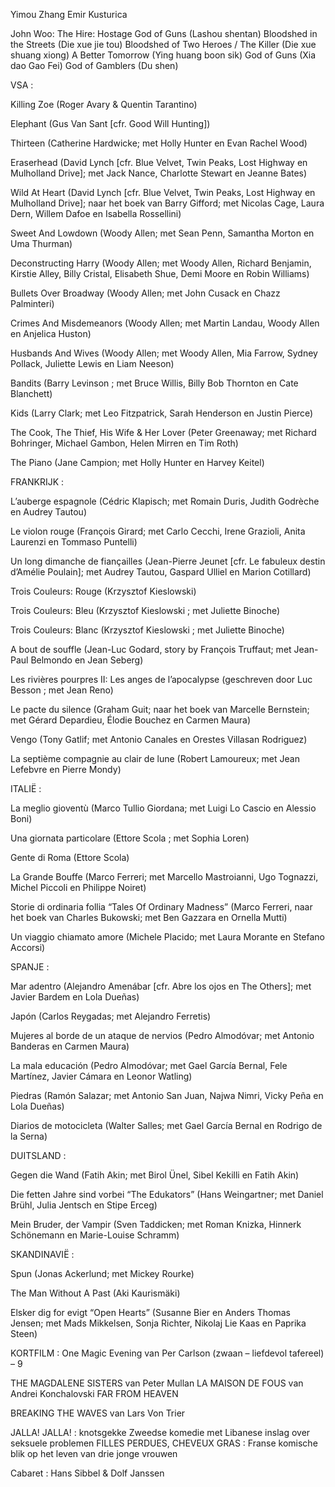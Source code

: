 Yimou Zhang
Emir Kusturica


John Woo:
The Hire: Hostage
God of Guns (Lashou shentan)
Bloodshed in the Streets (Die xue jie tou)
Bloodshed of Two Heroes / The Killer (Die xue shuang xiong)
A Better Tomorrow (Ying huang boon sik)
God of Guns (Xia dao Gao Fei)
God of Gamblers (Du shen)




VSA :

Killing Zoe (Roger Avary & Quentin Tarantino)

Elephant (Gus Van Sant [cfr. Good Will Hunting])

Thirteen (Catherine Hardwicke; met Holly Hunter en Evan Rachel Wood)

Eraserhead (David Lynch [cfr. Blue Velvet, Twin Peaks, Lost Highway en Mulholland Drive]; met Jack Nance, Charlotte Stewart en Jeanne Bates)

Wild At Heart (David Lynch [cfr. Blue Velvet, Twin Peaks, Lost Highway en Mulholland Drive]; naar het boek van Barry Gifford; met Nicolas Cage, Laura Dern, Willem Dafoe en Isabella Rossellini)

Sweet And Lowdown (Woody Allen; met Sean Penn, Samantha Morton en Uma Thurman)

Deconstructing Harry (Woody Allen; met Woody Allen, Richard Benjamin, Kirstie Alley, Billy Cristal, Elisabeth Shue, Demi Moore en Robin Williams)

Bullets Over Broadway (Woody Allen; met John Cusack en Chazz Palminteri)

Crimes And Misdemeanors (Woody Allen; met Martin Landau, Woody Allen en Anjelica Huston)

Husbands And Wives (Woody Allen; met Woody Allen, Mia Farrow, Sydney Pollack, Juliette Lewis en Liam Neeson)

Bandits  (Barry Levinson ; met Bruce Willis, Billy Bob Thornton en Cate Blanchett)

Kids (Larry Clark; met Leo Fitzpatrick, Sarah Henderson en Justin Pierce)

The Cook, The Thief, His Wife & Her Lover (Peter Greenaway; met Richard Bohringer, Michael Gambon, Helen Mirren en Tim Roth)

The Piano (Jane Campion; met Holly Hunter en Harvey Keitel)


FRANKRIJK : 

L’auberge espagnole (Cédric Klapisch; met Romain Duris, Judith Godrèche en Audrey Tautou)

Le violon rouge (François Girard; met Carlo Cecchi, Irene Grazioli, Anita Laurenzi en Tommaso Puntelli)

Un long dimanche de fiançailles (Jean-Pierre Jeunet [cfr. Le fabuleux destin d’Amélie Poulain]; met Audrey Tautou, Gaspard Ulliel en Marion Cotillard)

Trois Couleurs: Rouge (Krzysztof Kieslowski)

Trois Couleurs: Bleu (Krzysztof Kieslowski ; met Juliette Binoche)

Trois Couleurs: Blanc (Krzysztof Kieslowski ; met Juliette Binoche)

A bout de souffle (Jean-Luc Godard, story by François Truffaut; met Jean-Paul Belmondo en Jean Seberg)

Les rivières pourpres II: Les anges de l’apocalypse (geschreven door Luc Besson ; met Jean Reno)

Le pacte du silence (Graham Guit; naar het boek van Marcelle Bernstein; met Gérard Depardieu, Élodie Bouchez en Carmen Maura)

Vengo (Tony Gatlif; met Antonio Canales en Orestes Villasan Rodriguez)

La septième compagnie au clair de lune (Robert Lamoureux; met Jean Lefebvre en Pierre Mondy)


ITALIË : 

La meglio gioventù (Marco Tullio Giordana; met Luigi Lo Cascio en Alessio Boni)

Una giornata particolare (Ettore Scola ; met Sophia Loren)

Gente di Roma (Ettore Scola)

La Grande Bouffe (Marco Ferreri; met Marcello Mastroianni, Ugo Tognazzi, Michel Piccoli en Philippe Noiret)

Storie di ordinaria follia “Tales Of Ordinary Madness” (Marco Ferreri, naar het boek van Charles Bukowski; met Ben Gazzara en Ornella Mutti)

Un viaggio chiamato amore (Michele Placido; met Laura Morante en Stefano Accorsi)


SPANJE : 

Mar adentro (Alejandro Amenábar [cfr. Abre los ojos en The Others]; met Javier Bardem en Lola Dueñas)

Japón (Carlos Reygadas; met Alejandro Ferretis)

Mujeres al borde de un ataque de nervios (Pedro Almodóvar; met Antonio Banderas en Carmen Maura)

La mala educación (Pedro Almodóvar; met Gael García Bernal, Fele Martínez, Javier Cámara en Leonor Watling)

Piedras (Ramón Salazar; met Antonio San Juan, Najwa Nimri, Vicky Peña en Lola Dueñas)

Diarios de motocicleta (Walter Salles; met Gael García Bernal en Rodrigo de la Serna)


DUITSLAND : 

Gegen die Wand (Fatih Akin; met Birol Ünel, Sibel Kekilli en Fatih Akin)

Die fetten Jahre sind vorbei “The Edukators” (Hans Weingartner; met Daniel Brühl, Julia Jentsch en Stipe Erceg)

Mein Bruder, der Vampir (Sven Taddicken; met Roman Knizka, Hinnerk Schönemann en Marie-Louise Schramm)


SKANDINAVIË : 

Spun (Jonas Ackerlund; met Mickey Rourke)

The Man Without A Past (Aki Kaurismäki)

Elsker dig for evigt “Open Hearts” (Susanne Bier en Anders Thomas Jensen; met Mads Mikkelsen, Sonja Richter, Nikolaj Lie Kaas en Paprika Steen)




KORTFILM : 
One Magic Evening van Per Carlson (zwaan – liefdevol tafereel) – 9

THE MAGDALENE SISTERS van Peter Mullan
LA MAISON DE FOUS van Andrei Konchalovski
FAR FROM HEAVEN

BREAKING THE WAVES van Lars Von Trier

JALLA! JALLA! : knotsgekke Zweedse komedie met Libanese inslag over seksuele problemen
FILLES PERDUES, CHEVEUX GRAS : Franse komische blik op het leven van drie jonge vrouwen


Cabaret :
Hans Sibbel & Dolf Janssen
